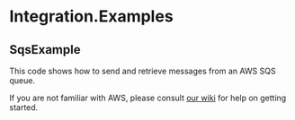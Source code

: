 # Integration.Examples

## SqsExample
This code shows how to send and retrieve messages from an AWS SQS queue.

If you are not familiar with AWS, please consult [our wiki](https://github.com/EventBooking/Integration.Examples/wiki/) for help on getting started.
